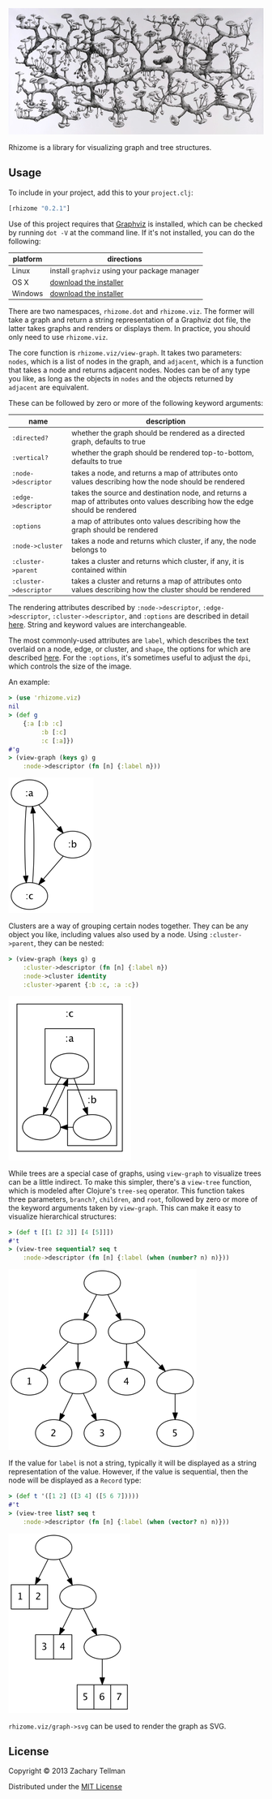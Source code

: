 ![](/docs/rhizome.jpg)

Rhizome is a library for visualizing graph and tree structures.

## Usage

To include in your project, add this to your `project.clj`:

```clj
[rhizome "0.2.1"]
```


Use of this project requires that [Graphviz](http://www.graphviz.org) is installed, which can be checked by running `dot -V` at the command line.  If it's not installed, you can do the following:

| platform | directions |
|----------|------------|
| Linux | install `graphviz` using your package manager |
| OS X | [download the installer](http://www.graphviz.org/Download_macos.php) |
| Windows |  [download the installer](http://www.graphviz.org/Download_windows.php) |

There are two namespaces, `rhizome.dot` and `rhizome.viz`.  The former will take a graph and return a string representation of a Graphviz dot file, the latter takes graphs and renders or displays them.  In practice, you should only need to use `rhizome.viz`.

The core function is `rhizome.viz/view-graph`.  It takes two parameters: `nodes`, which is a list of nodes in the graph, and `adjacent`, which is a function that takes a node and returns adjacent nodes.  Nodes can be of any type you like, as long as the objects in `nodes` and the objects returned by `adjacent` are equivalent.

These can be followed by zero or more of the following keyword arguments:


| name | description |
|------|-------------|
| `:directed?` | whether the graph should be rendered as a directed graph, defaults to true |
| `:vertical?` | whether the graph should be rendered top-to-bottom, defaults to true |
| `:node->descriptor` | takes a node, and returns a map of attributes onto values describing how the node should be rendered |
| `:edge->descriptor` | takes the source and destination node, and returns a map of attributes onto values describing how the edge should be rendered |
| `:options` | a map of attributes onto values describing how the graph should be rendered |
| `:node->cluster` | takes a node and returns which cluster, if any, the node belongs to |
| `:cluster->parent` | takes a cluster and returns which cluster, if any, it is contained within |
| `:cluster->descriptor` | takes a cluster and returns a map of attributes onto values describing how the cluster should be rendered |

The rendering attributes described by `:node->descriptor`, `:edge->descriptor`, `:cluster->descriptor`, and `:options` are described in detail [here](http://www.graphviz.org/content/attrs).  String and keyword values are interchangeable.

The most commonly-used attributes are `label`, which describes the text overlaid on a node, edge, or cluster, and `shape`, the options for which are described [here](http://www.graphviz.org/content/node-shapes).  For the `:options`, it's sometimes useful to adjust the `dpi`, which controls the size of the image.

An example:

```clj
> (use 'rhizome.viz)
nil
> (def g
    {:a [:b :c]
         :b [:c]
         :c [:a]})
#'g
> (view-graph (keys g) g
    :node->descriptor (fn [n] {:label n}))
```

![](/docs/example_graph.png)

Clusters are a way of grouping certain nodes together.  They can be any object you like, including values also used by a node.  Using `:cluster->parent`, they can be nested:

```clj
> (view-graph (keys g) g
    :cluster->descriptor (fn [n] {:label n})
    :node->cluster identity
    :cluster->parent {:b :c, :a :c})
```

![](/docs/example_cluster_graph.png)

While trees are a special case of graphs, using `view-graph` to visualize trees can be a little indirect.  To make this simpler, there's a `view-tree` function, which is modeled after Clojure's `tree-seq` operator.  This function takes three parameters, `branch?`, `children`, and `root`, followed by zero or more of the keyword arguments taken by `view-graph`.  This can make it easy to visualize hierarchical structures:

```clj
> (def t [[1 [2 3]] [4 [5]]])
#'t
> (view-tree sequential? seq t
    :node->descriptor (fn [n] {:label (when (number? n) n)}))
```

![](/docs/example_tree.png)

If the value for `label` is not a string, typically it will be displayed as a string representation of the value.  However, if the value is sequential, then the node will be displayed as a `Record` type:

```clj
> (def t '([1 2] ([3 4] ([5 6 7]))))
#'t
> (view-tree list? seq t
    :node->descriptor (fn [n] {:label (when (vector? n) n)}))
```

![](/docs/tree_record_example.png)

`rhizome.viz/graph->svg` can be used to render the graph as SVG.

## License

Copyright © 2013 Zachary Tellman

Distributed under the [MIT License](http://opensource.org/licenses/MIT)
